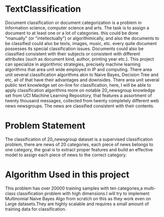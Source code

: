 # TextClassification
Document classification or document categorization is a problem in Information science, computer science and arts. The task  is to assign a document to at least one or a lot of categories. this could be done "manually" (or "intellectually") or algorithimically, and also the documents to be classified could also be texts, images, music, etc. every quite document possesses its special classification issues. Documents could also be classified consistent with their subjects or consistent with different attributes (such as document kind, author, printing year etc.). This project can specialize in algorithmic strategies, precisely machine learning algorithms that area unit wide employed in IP and computing. There area unit several classification algorithms akin to Naive Bayes, Decision Tree and etc, all of that have their advantages and downsides. There area unit several public text knowledge set on-line for classification, here, I will be able to apply classification algorithms more on notable 20_newsgroup knowledge set from UCI Machine Learning Repository, that features a assortment of twenty thousand messages, collected from twenty completely different web news newsgroups. The news are classified consistent with their contents.
# Problem Statement
The classification of 20_newsgroup dataset is a supervised classification problem, there are news of 20 categories, each piece of news belongs to one category, the goal is to extract proper features and build an effective model to assign each piece of news to the correct category.
# Algorithm Used in this project
This problem has over 20000 training samples with ten categories,a multi-class classification problem with high dimensions.I will try to implement Multinomial Naive Bayes Algo from scratch on this as they work even on Large datasets.They are highly scalable and requires a small amount of training data for classification.
